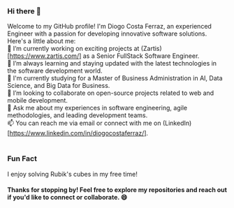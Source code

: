### Hi there 👋

Welcome to my GitHub profile! I'm Diogo Costa Ferraz, an experienced Engineer with a passion for developing innovative software solutions. Here's a little about me:
<br />
🔭 I’m currently working on exciting projects at (Zartis)[https://www.zartis.com/] as a Senior FullStack Software Engineer. <br />
🌱 I’m always learning and staying updated with the latest technologies in the software development world. <br />
🤖 I'm currently studying for a Master of Business Administration in AI, Data Science, and Big Data for Business. <br />
👯 I’m looking to collaborate on open-source projects related to web and mobile development. <br />
💬 Ask me about my experiences in software engineering, agile methodologies, and leading development teams. <br />
📫 You can reach me via email or connect with me on (LinkedIn)[https://www.linkedin.com/in/diogocostaferraz/]. <br />
<br />
### Fun Fact
I enjoy solving Rubik's cubes in my free time!

#### Thanks for stopping by! Feel free to explore my repositories and reach out if you'd like to connect or collaborate. 😄
